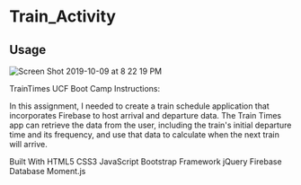 # Train_Activity

 ## Usage
 ![Screen Shot 2019-10-09 at 8 22 19 PM](https://user-images.githubusercontent.com/51130585/69213328-bf5bf800-0b31-11ea-808e-c48dbacfbc35.png)

TrainTimes
UCF Boot Camp
Instructions:

In this assignment, I needed to create a train schedule application that incorporates Firebase to host arrival and departure data. The Train Times app can retrieve the data from the user, including the train's initial departure time and its frequency, and use that data to calculate when the next train will arrive.

Built With
HTML5
CSS3
JavaScript
Bootstrap Framework
jQuery
Firebase Database
Moment.js

